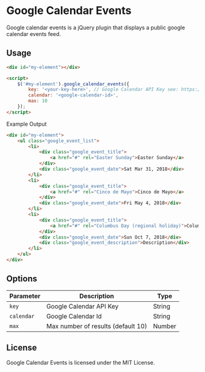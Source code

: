 Google Calendar Events
======================

Google calendar events is a jQuery plugin that displays a public google calendar events feed.

## Usage

```html
<div id="my-element"></div>

<script>
	$('#my-element').google_calendar_events({
		key: '<your-key-here>', // Google Calendar API Key see: https://console.developers.google.com
		calendar: '<google-calendar-id>',
		max: 10
	});
</script>
```

Example Output

```html
<div id="my-element">
    <ul class="google_event_list">
        <li>
            <div class="google_event_title">
                <a href="#" rel="Easter Sunday">Easter Sunday</a>
            </div>
            <div class="google_event_date">Sat Mar 31, 2018</div>
        </li>
        <li>
            <div class="google_event_title">
                <a href="#" rel="Cinco de Mayo">Cinco de Mayo</a>
            </div>
            <div class="google_event_date">Fri May 4, 2018</div>
        </li>
        <li>
            <div class="google_event_title">
                <a href="#" rel="Columbus Day (regional holiday)">Columbus Day (regional holiday)</a>
            </div>
            <div class="google_event_date">Sun Oct 7, 2018</div>
            <div class="google_event_description">Description</div>
        </li>
    </ul>
</div>
```

## Options

| Parameter | Description | Type |
| --------- | ----------- | ---- |
| `key` | Google Calendar API Key | String |
| `calendar` | Google Calendar Id | String |
| `max` | Max number of results (default 10) | Number |

## License

Google Calendar Events is licensed under the MIT License.